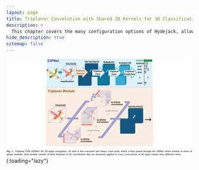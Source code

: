 ```yaml
---
layout: page
title: Triplanar Convolution with Shared 2D Kernels for 3D Classification and Shape Retrieval
description: >
  This chapter covers the many configuration options of Hydejack, allowing you to tailor it to your needs.
hide_description: true
sitemap: false
---
```


![PlaNet](../assets/img/docs/planet.png){:loading="lazy"}